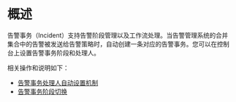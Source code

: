 # 概述

告警事务（Incident）支持告警阶段管理以及工作流处理。当告警管理系统的合并集合中的告警被发送给告警策略时，自动创建一条对应的告警事务。您可以在控制台上设置告警事务阶段和处理人。

相关操作和说明如下：

-   [告警事务处理人自动设置机制](/intl.zh-CN/告警（新版）/告警管理/告警事务管理/告警事务处理人自动设置机制.md)
-   [告警事务阶段切换](/intl.zh-CN/告警（新版）/告警管理/告警事务管理/告警事务阶段切换.md)

